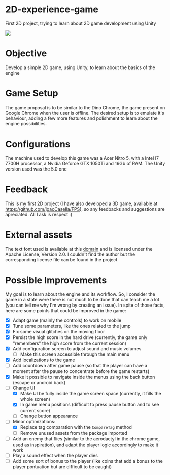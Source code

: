 # 2D-experience-game
First 2D project, trying to learn about 2D game development using Unity

![](Demo.gif)

# Objective
Develop a simple 2D game, using Unity, to learn about the basics of the engine

# Game Setup
The game proposal is to be similar to the Dino Chrome, the game present on Google Chrome when the user is offline. The desired setup is to emulate it's behaviour, adding a few more features and polishment to learn about the engine possibilities.

# Configurations
The machine used to develop this game was a Acer Nitro 5, with a Intel I7 7700H processor, a Nvidia Geforce GTX 1050Ti and 16Gb of RAM. The Unity version used was the 5.0 one

# Feedback
This is my first 2D project (I have also developed a 3D game, available at https://github.com/joaoCasella/FPS), so any feedbacks and suggestions are apreciated. All I ask is respect :)

# External assets
The text font used is available at this [domain](https://fonts.google.com/specimen/Permanent+Marker) and is licensed under the Apache License, Version 2.0. I couldn't find the author but the corresponding license file can be found in the project

# Possible Improvements
My goal is to learn about the engine and its workflow. So, I consider the game in a state were there is not much to be done that can teach me a lot (you can tell me why I'm wrong by creating an issue). In spite of those facts, here are some points that could be improved in the game:

- [X] Adapt game (mainly the controls) to work on mobile
- [X] Tune some parameters, like the ones related to the jump
- [X] Fix some visual glitches on the moving floor
- [X] Persist the high score in the hard drive (currently, the game only "remembers" the high score from the current session)
- [X] Add configuration screen to adjust sound and music volumes
    - [ ] Make this screen accessible through the main menu
- [X] Add localizations to the game
- [ ] Add countdown after game pause (so that the player can have a moment after the pause to concentrate before the game restarts)
- [X] Make it possible to navigate inside the menus using the back button (escape or android back)
- [ ] Change UI
    - [X] Make UI be fully inside the game screen space (currently, it fills the whole screen)
    - [X] In game menu positions (difficult to press pause button and to see current score)
    - [ ] Change button appearance
- [ ] Minor optimizations:
    - [X] Replace tag comparation with the `CompareTag` method
    - [ ] Remove unused assets from the package imported
- [ ] Add an enemy that flies (similar to the aerodactyl in the chrome game, used as inspiration), and adapt the player logic accordingly to make it work
- [ ] Play a sound effect when the player dies
- [ ] Add some sort of bonus to the player (like coins that add a bonus to the player pontuation but are difficult to be caught)
